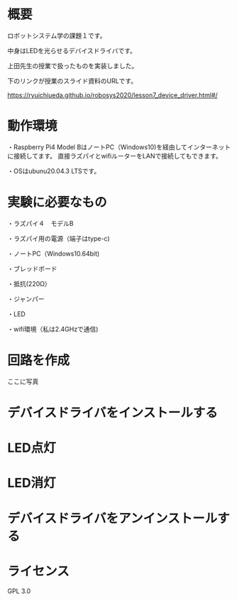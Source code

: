 # 概要
ロボットシステム学の課題１です。　

中身はLEDを光らせるデバイスドライバです。

上田先生の授業で扱ったものを実装しました。

下のリンクが授業のスライド資料のURLです。

https://ryuichiueda.github.io/robosys2020/lesson7_device_driver.html#/


# 動作環境
・Raspberry Pi4 Model BはノートPC（Windows10)を経由してインターネットに接続してます。
直接ラズパイとwifiルーターをLANで接続してもできます。


・OSはubunu20.04.3 LTSです。
 
# 実験に必要なもの
・ラズパイ４　モデルB 

・ラズパイ用の電源（端子はtype-c)

・ノートPC（Windows10.64bit)

・ブレッドボード

・抵抗(220Ω）

・ジャンパー

・LED

・wifi環境（私は2.4GHzで通信)


# 回路を作成
ここに写真

# デバイスドライバをインストールする


# LED点灯


# LED消灯


# デバイスドライバをアンインストールする


# ライセンス
GPL 3.0
